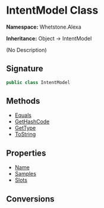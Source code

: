 # IntentModel Class
**Namespace:** Whetstone.Alexa

**Inheritance:** Object → IntentModel

(No Description)

## Signature
```csharp
public class IntentModel
```
## Methods
- [Equals](IntentModel/Equals.md)
- [GetHashCode](IntentModel/GetHashCode.md)
- [GetType](IntentModel/GetType.md)
- [ToString](IntentModel/ToString.md)
## Properties
- [Name](IntentModel/Name.md)
- [Samples](IntentModel/Samples.md)
- [Slots](IntentModel/Slots.md)
## Conversions

